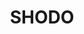 ---
key: shodo
title: SHODO
category: 512
logoURL: logos/512-shodo_logo_red.png
url: https://shodo.io/
socials: []
---